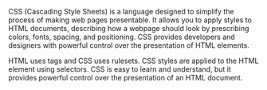 CSS (Cascading Style Sheets) is a language designed to simplify the process of making web pages presentable.
It allows you to apply styles to HTML documents, describing how a webpage should look by prescribing colors, fonts, spacing, and positioning. 
CSS provides developers and designers with powerful control over the presentation of HTML elements.

HTML uses tags and CSS uses rulesets. CSS styles are applied to the HTML element using selectors.
CSS is easy to learn and understand, but it provides powerful control over the presentation of an HTML document.
